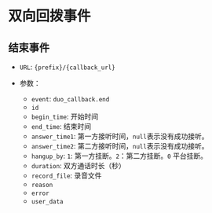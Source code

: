 # 双向回拨事件

## 结束事件

- `URL`: `{prefix}/{callback_url}`
- 参数：

  - `event`: `duo_callback.end`
  - `id`
  - `begin_time`: 开始时间
  - `end_time`: 结束时间
  - `answer_time1`: 第一方接听时间，`null`表示没有成功接听。
  - `answer_time2`: 第二方接听时间，`null`表示没有成功接听。
  - `hangup_by`: `1`: 第一方挂断。`2`：第二方挂断。`0` 平台挂断。
  - `duration`: 双方通话时长（秒）
  - `record_file`: 录音文件
  - `reason`
  - `error`
  - `user_data`
